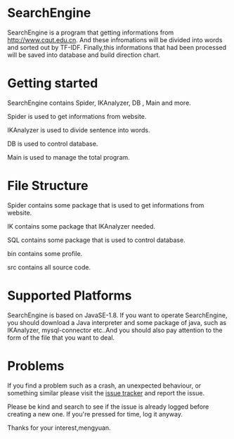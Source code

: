 # SearchEngine

SearchEngine is a program that getting informations from http://www.cqut.edu.cn. And these infromations will be divided into words and sorted out by TF-IDF. Finally,this informations that had been processed will be saved into database and build direction chart.

# Getting started

SearchEngine contains Spider, IKAnalyzer, DB , Main and more.

Spider is used to get informations from website.

IKAnalyzer is used to divide sentence into words.

DB is used to control database.

Main is used to manage the total program.

# File Structure

Spider contains some package that is used to get informations from website.

IK contains some package that IKAnalyzer needed.

SQL contains some package that is used to control database.

bin contains some profile. 

src contains all source code.


# Supported Platforms

SearchEngine is based on JavaSE-1.8. If you want to operate SearchEngine, you should download a Java interpreter and some package of java, such as IKAnalyzer,
mysql-connector etc..And you should also pay attention to the form of the file that you want to deal.

# Problems

If you find a problem such as a crash, an unexpected behaviour, or something similar please visit the [issue tracker](https://github.com/ranmengyuan/SearchEngine/issues) and report the issue.

Please be kind and search to see if the issue is already logged before creating a new one. If you're pressed for time, log it anyway.

Thanks for your interest,mengyuan.
